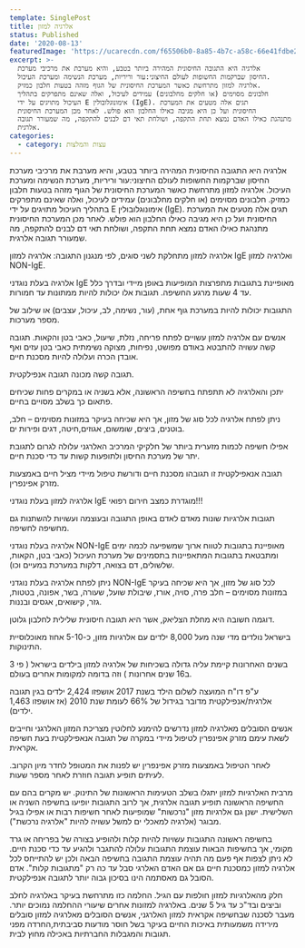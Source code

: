 ```yaml
---
template: SinglePost
title: אלרגיה למזון
status: Published
date: '2020-08-13'
featuredImage: 'https://ucarecdn.com/f65506b0-8a85-4b7c-a58c-66e41fdbe2bf/'
excerpt: >-
  אלרגיה היא התגובה החיסונית המהירה ביותר בטבע, והיא מערבת את מרכיבי מערכת
  החיסון שברקמות החשופות לעולם החיצוני:עור וריריות, מערכת הנשימה ומערכת העיכול.
  אלרגיה למזון מתרחשת כאשר המערכת החיסונית של הגוף מזהה בטעות חלבון כמזיק.
  חלבונים מסוימים (או חלקים מחלבונים) עמידים לעיכול, ואלה שאינם מתפרקים בתהליך
  העיכול מתויגים על ידי E אימונוגלובולין (IgE). תגים אלה מטעים את המערכת
  החיסונית ועל כן היא מגיבה כאילו החלבון הוא פולש. לאחר מכן המערכת החיסונית
  מתנהגת כאילו האדם נמצא תחת התקפה, ושולחת תאי דם לבנים להתקפה, מה שמעורר תגובה
  אלרגית.
categories:
  - category: עצות והמלצות
---
```



אלרגיה היא התגובה החיסונית המהירה ביותר בטבע, והיא מערבת את מרכיבי מערכת החיסון שברקמות החשופות לעולם החיצוני:עור וריריות, מערכת הנשימה ומערכת העיכול. אלרגיה למזון מתרחשת כאשר המערכת החיסונית של הגוף מזהה בטעות חלבון כמזיק. חלבונים מסוימים (או חלקים מחלבונים) עמידים לעיכול, ואלה שאינם מתפרקים בתהליך העיכול מתויגים על ידי E אימונוגלובולין (IgE). תגים אלה מטעים את המערכת החיסונית ועל כן היא מגיבה כאילו החלבון הוא פולש. לאחר מכן המערכת החיסונית מתנהגת כאילו האדם נמצא תחת התקפה, ושולחת תאי דם לבנים להתקפה, מה שמעורר תגובה אלרגית.



אלרגיה למזון מתחלקת לשני סוגים, לפי מנגנון התגובה: אלרגיה למזון IgE ואלרגיה למזון NON-IgE.



אלרגיה בעלת נוגדני IgE מאופיינת בתגובות מתפרצות המופיעות באופן מיידי ובדרך כלל עד 4 שעות מרגע החשיפה. תגובות אלו יכולות להיות ממתונות עד חמורות. 



התגובות יכולות להיות במערכת גוף אחת, (עור, נשימה, לב, עיכול, עצבים) או שילוב של מספר מערכות.

אנשים עם אלרגיה למזון עשויים לפתח פריחה, נזלת, שיעול, כאבי בטן והקאות. תגובה קשה עשויה להתבטא באודם מפושט, נפיחות, מצוקה נשימתית כאבי בטן עזים ואף אובדן הכרה ועלולה להיות מסכנת חיים. 

תגובה קשה מכונה תגובה אנפילקטית. 

יתכן והאלרגיה לא תתפתח בחשיפה הראשונה, אלא בשניה או במקרים פחות שכיחים פתאום כך בשלב מסויים בחיים. 

ניתן לפתח אלרגיה לכל סוג של מזון, אך היא שכיחה בעיקר במזונות מסוימים – חלב, בוטנים, ביצים, שומשום, אגוזים,חיטה, דגים ופירות ים.

אפילו חשיפה לכמות מזערית ביותר של חלקיקי המרכיב האלרגני עלולה לגרום לתגובת יתר של מערכת החיסון ולתופעות קשות עד כדי סכנת חיים.

תגובה אנאפילקטית  זו תגובהו מסכנת חיים ודורשת טיפול מיידי מציל חיים באמצעות מזרק אפינפרין.

אלרגיה למזון בעלת נוגדני IgE מוגדרת כמצב חירום רפואי!!!

תגובות אלרגיות שונות מאדם לאדם באופן התגובה ובעוצמה ועשויות להשתנות גם מחשיפה לחשיפה.





אלרגיה בעלת נוגדני NON-IgE מאופיינת בתגובות לטווח ארוך שמשפיעה לכמה ימים ומתבטאת בתגובות המתאפיינות בתסמינים של מערכת העיכול (כאבי בטן, הקאות, שלשולים, דם בצואה, דלקות במערכת במעיים וכו). 

ניתן לפתח אלרגיה בעלת נוגדני NON-IgE לכל סוג של מזון, אך היא שכיחה בעיקר במזונות מסוימים – חלב פרה, סויה, אורז, שיבולת שועל, שעורה, בשר, אפונה, בטטות, גזר, קישואים, אגסים ובננות.

דוגמה חשובה היא מחלת הצליאק, אשר היא תגובה חיסונית שלילית לחלבון גלוטן.





בישראל נולדים מדי שנה מעל 8,000 ילדים עם אלרגיות מזון, כ-5-10 אחוז מאוכלוסיית התינוקות.

בשנים האחרונות קיימת עליה גדולה בשכיחות של אלרגיה למזון בילדים בישראל ( פי 3 ב16 שנים אחרונות ) וזה בדומה למקומות אחרים בעולם. 

ע"פ דו"ח המועצה לשלום הילד בשנת 2017 אושפזו 2,424 ילדים בגין תגובה אלרגית/אנפילקטית מדובר בגידול של 66% לעומת שנת 2010 (אז אושפזו 1,463 ילדים).



אנשים הסובלים מאלרגיה למזון נדרשים להימנע לחלוטין מצריכת המזון האלרגני וחייבים לשאת עימם מזרק אפינפרין לטיפול מיידי במקרה של תגובה אנאפילקטית בעת חשיפה אקראית.

לאחר הטיפול באמצעות מזרק אפינפרין יש לפנות את המטופל לחדר מיון הקרוב. לעיתים תופיע תגובה חוזרת לאחר מספר שעות.



מרבית האלרגיות למזון יתגלו בשלב הטעימות הראשונות של התינוק. יש מקרים בהם עם החשיפה הראשונה תופיע תגובה אלרגית, אך לרוב התגובות יופיעו בחשיפה השניה או השלישית. ישנן גם אלרגיות מזון "נרכשות" שמופיעות לאחר חשיפות רבות או אפילו בגיל מבוגר (אלרגיה למאכלי ים למשל עשויה להיות "אלרגיה נרכשת").

בחשיפה ראשונה התגובות עשויות להיות קלות ולהופיע בצורה של בפריחה או גרד מקומי, אך בחשיפות הבאות עוצמת התגובות עלולה להתגבר ולהגיע עד כדי סכנת חיים. לא ניתן לצפות אף פעם מה תהיה עוצמת התגובה בחשיפה הבאה ולכן יש להתייחס לכל אלרגיה למזון כמסכנת חיים גם אם האדם האלרגי סבל עד כה רק "מתגובות קלות". אדם הסובל גם מאסתמה הינו בסיכון גבוה יותר לתגובה אנפילקטית.



חלק מהאלרגיות למזון חולפות עם הגיל. החלמה כזו מתרחשת בעיקר באלרגיה לחלב וביצים ובד"כ עד גיל 5 שנים. באלרגיה למזונות אחרים שיעורי ההחלמה נמוכים יותר. מעבר לסכנה שבחשיפה אקראית למזון האלרגני, אנשים הסובלים מאלרגיה למזון סובלים מירידה משמעותית באיכות החיים בעיקר בשל חוסר מודעות סביבתית,החרדה מפני תגובות והמגבלות החברתיות באכילה מחוץ לבית.
